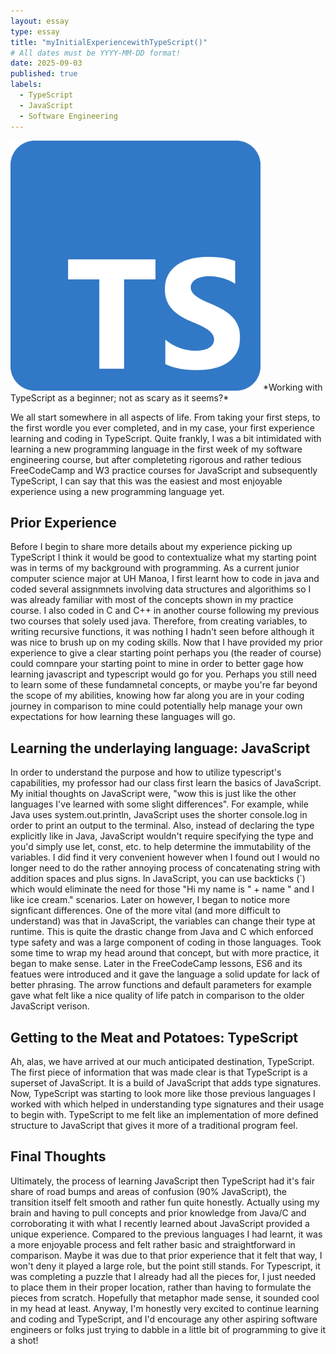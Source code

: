 ```yaml
---
layout: essay
type: essay
title: "myInitialExperiencewithTypeScript()"
# All dates must be YYYY-MM-DD format!
date: 2025-09-03
published: true
labels:
  - TypeScript
  - JavaScript
  - Software Engineering
---
```

<img width="400px" class="rounded float-start pe-4" src="../img/Typescript_logo_2020.svg.png">
*Working with TypeScript as a beginner; not as scary as it seems?*

We all start somewhere in all aspects of life. From taking your first steps, to the first wordle you ever completed, and in my case, your first experience learning and coding in TypeScript. Quite frankly, I was a bit intimidated with learning a new programming language in the first week of my software engineering course, but after completeting rigorous and rather tedious FreeCodeCamp and W3 practice courses for JavaScript and subsequently TypeScript, I can say that this was the easiest and most enjoyable experience using a new programming language yet. 

## Prior Experience

Before I begin to share more details about my experience picking up TypeScript I think it would be good to contextualize what my starting point was in terms of my background with programming. As a current junior computer science major at UH Manoa, I first learnt how to code in java and coded several assignmnets involving data structures and algorithims so I was already familiar with most of the concepts shown in my practice course. I also coded in C and C++ in another course following my previous two courses that solely used java. Therefore, from creating variables, to writing recursive functions, it was nothing I hadn't seen before although it was nice to brush up on my coding skills. Now that I have provided my prior experience to give a clear starting point perhaps you (the reader of course) could comnpare your starting point to mine in order to better gage how learning javascript and typescript would go for you. Perhaps you still need to learn some of these fundamnetal concepts, or maybe you're far beyond the scope of my abilities, knowing how far along you are in your coding journey in comparison to mine could potentially help manage your own expectations for how learning these languages will go.


## Learning the underlaying language: JavaScript

In order to understand the purpose and how to utilize typescript's capabilities, my professor had our class first learn the basics of JavaScript. My initial thoughts on JavaScript were, "wow this is just like the other languages I've learned with some slight differences". For example, while Java uses system.out.println, JavaScript uses the shorter console.log in order to print an output to the terminal. Also, instead of declaring the type explicitly like in Java, JavaScript wouldn't require specifying the type and you'd simply use let, const, etc. to help determine the immutability of the variables. I did find it very convenient however when I found out I would no longer need to do the rather annoying process of concatenating string with addition spaces and plus signs. In JavaScript, you can use backticks (`) which would eliminate the need for those "Hi my name is " + name " and I like ice cream." scenarios. Later on however, I began to notice more signficant differences. One of the more vital (and more difficult to understand) was that in JavaScript, the variables can change their type at runtime. This is quite the drastic change from Java and C which enforced type safety and was a large component of coding in those languages. Took some time to wrap my head around that concept, but with more practice, it began to make sense. Later in the FreeCodeCamp lessons, ES6 and its featues were introduced and it gave the language a solid update for lack of better phrasing. The arrow functions and default parameters for example gave what felt like a nice quality of life patch in comparison to the older JavaScript verison.  



## Getting to the Meat and Potatoes: TypeScript

Ah, alas, we have arrived at our much anticipated destination, TypeScript. The first piece of information that was made clear is that TypeScript is a superset of JavaScript. It is a build of JavaScript that adds type signatures. Now, TypeScript was starting to look more like those previous languages I worked with which helped in understanding type signatures and their usage to begin with. TypeScript to me felt like an implementation of more defined structure to JavaScript that gives it more of a traditional program feel. 



## Final Thoughts

Ultimately, the process of learning JavaScript then TypeScript had it's fair share of road bumps and areas of confusion (90% JavaScript), the transition itself felt smooth and rather fun quite honestly. Actually using my brain and having to pull concepts and prior knowledge from Java/C and corroborating it with what I recently learned about JavaScript provided a unique experience. Compared to the previous languages I had learnt, it was a more enjoyable process and felt rather basic and straightforward in comparison. Maybe it was due to that prior experience that it felt that way, I won't deny it played a large role, but the point still stands. For Typescript, it was completing a puzzle that I already had all the pieces for, I just needed to place them in their proper location, rather than having to formulate the pieces from scratch. Hopefully that metaphor made sense, it sounded cool in my head at least. Anyway, I'm honestly very excited to continue learning and coding and TypeScript, and I'd encourage any other aspiring software engineers or folks just trying to dabble in a little bit of programming to give it a shot! 

